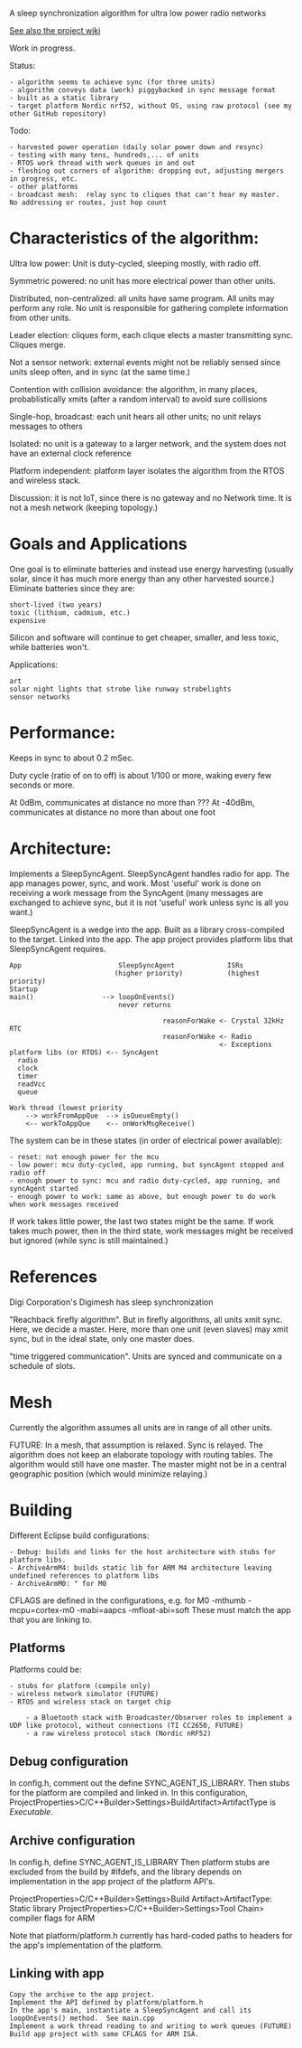 A sleep synchronization algorithm for ultra low power radio networks

[See also the project wiki](../../wiki)

Work in progress. 

Status:

	- algorithm seems to achieve sync (for three units)
	- algorithm conveys data (work) piggybacked in sync message format
	- built as a static library
	- target platform Nordic nrf52, without OS, using raw protocol (see my other GitHub repository)


Todo:

	- harvested power operation (daily solar power down and resync)
    - testing with many tens, hundreds,... of units
    - RTOS work thread with work queues in and out
    - fleshing out corners of algorithm: dropping out, adjusting mergers in progress, etc. 
    - other platforms
    - broadcast mesh:  relay sync to cliques that can't hear my master.  No addressing or routes, just hop count


Characteristics of the algorithm:
=

Ultra low power:  Unit is duty-cycled, sleeping mostly, with radio off.

Symmetric powered: no unit has more electrical power than other units.

Distributed, non-centralized: all units have same program.  All units may perform any role. No unit is responsible for gathering complete information from other units.

Leader election: cliques form, each clique elects a master transmitting sync.  Cliques merge.

Not a sensor network:  external events might not be reliably sensed since units sleep often, and in sync (at the same time.)

Contention with collision avoidance: the algorithm, in many places, probablistically xmits (after a random interval) to avoid sure collisions

Single-hop, broadcast: each unit hears all other units; no unit relays messages to others

Isolated: no unit is a gateway to a larger network, and the system does not have an external clock reference

Platform independent:  platform layer isolates the algorithm from the RTOS and wireless stack.



Discussion: it is not IoT, since there is no gateway and no Network time.  It is not a mesh network (keeping topology.)


Goals and Applications
=

One goal is to eliminate batteries and instead use energy harvesting (usually solar, since it has much more energy than any other harvested source.)  Eliminate batteries since they are:

    short-lived (two years)
    toxic (lithium, cadmium, etc.)
    expensive
    
Silicon and software will continue to get cheaper, smaller, and less toxic, while batteries won't.
    
Applications:

    art
    solar night lights that strobe like runway strobelights
    sensor networks

Performance:
=

Keeps in sync to about 0.2 mSec.

Duty cycle (ratio of on to off) is about 1/100 or more, waking every few seconds or more.

At 0dBm, communicates at distance no more than ???
At -40dBm, communicates at distance no more than about one foot


Architecture:
=

Implements a SleepSyncAgent.  SleepSyncAgent handles radio for app.  The app manages power, sync, and work.  Most 'useful' work is done on receiving a work message from the SyncAgent (many messages are exchanged to achieve sync, but it is not 'useful' work unless sync is all you want.)

SleepSyncAgent is a wedge into the app. Built as a library cross-compiled to the target.  Linked into the app.  The app project provides platform libs that SleepSyncAgent requires.

    App                        SleepSyncAgent             ISRs 
                              (higher priority)           (highest priority)
    Startup
    main()                 --> loopOnEvents() 
                               never returns
    
                                          reasonForWake <- Crystal 32kHz RTC
                                          reasonForWake <- Radio
                                                        <- Exceptions
    platform libs (or RTOS) <-- SyncAgent 
      radio
      clock
      timer
      readVcc
      queue      
      
    Work thread (lowest priority
    	--> workFromAppQue  --> isQueueEmpty()
    	<-- workToAppQue    <-- onWorkMsgReceive()
 

The system can be in these states (in order of electrical power available):

	- reset: not enough power for the mcu
	- low power: mcu duty-cycled, app running, but syncAgent stopped and radio off
	- enough power to sync: mcu and radio duty-cycled, app running, and syncAgent started
	- enough power to work: same as above, but enough power to do work when work messages received
	
If work takes little power, the last two states might be the same.  If work takes much power, then in the third state, work messages might be received but ignored (while sync is still maintained.)




References
=

Digi Corporation's Digimesh has sleep synchronization

"Reachback firefly algorithm".  But in firefly algorithms, all units xmit sync. Here, we decide a master.  Here, more than one unit (even slaves) may xmit sync, but in the ideal state, only one master does.

"time triggered communication".  Units are synced and communicate on a schedule of slots.


Mesh
=

Currently the algorithm assumes all units are in range of all other units.  

FUTURE: In a mesh, that assumption is relaxed.  Sync is relayed.  The algorithm does not keep an elaborate topology with routing tables.  The algorithm would still have one master.  The master might not be in a central geographic position (which would minimize relaying.)


Building
=

Different Eclipse build configurations:

    - Debug: builds and links for the host architecture with stubs for platform libs.
    - ArchiveArmM4: builds static lib for ARM M4 architecture leaving undefined references to platform libs
    - ArchiveArmM0: " for M0
    
CFLAGS are defined in the configurations, e.g. for M0  -mthumb -mcpu=cortex-m0 -mabi=aapcs -mfloat-abi=soft  These must match the app that you are linking to.

Platforms
-

Platforms could be:

	- stubs for platform (compile only)
	- wireless network simulator (FUTURE)
	- RTOS and wireless stack on target chip

		- a Bluetooth stack with Broadcaster/Observer roles to implement a UDP like protocol, without connections (TI CC2650, FUTURE)
		- a raw wireless protocol stack (Nordic nRF52)

Debug configuration
-

In config.h, comment out the define SYNC_AGENT_IS_LIBRARY.  Then stubs for the platform are compiled and linked in.  In this configuration, ProjectProperties>C/C++Builder>Settings>BuildArtifact>ArtifactType  is *Executable*.


Archive configuration
-

In config.h, define SYNC_AGENT_IS_LIBRARY   Then platform stubs are excluded from the build by #ifdefs, and the library depends on implementation in the app project of the platform API's.

ProjectProperties>C/C++Builder>Settings>Build Artifact>ArtifactType: Static library
ProjectProperties>C/C++Builder>Settings>Tool Chain>  compiler flags for ARM

Note that platform/platform.h currently has hard-coded paths to headers for the app's implementation of the platform.


Linking with app
-

    Copy the archive to the app project.
    Implement the API defined by platform/platform.h
    In the app's main, instantiate a SleepSyncAgent and call its loopOnEvents() method.  See main.cpp
    Implement a work thread reading to and writing to work queues (FUTURE)
    Build app project with same CFLAGS for ARM ISA.

